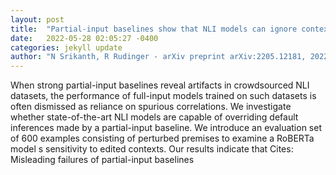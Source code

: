```yaml
---
layout: post
title:  "Partial-input baselines show that NLI models can ignore context, but they don t"
date:   2022-05-28 02:05:27 -0400
categories: jekyll update
author: "N Srikanth, R Rudinger - arXiv preprint arXiv:2205.12181, 2022"
---
```

When strong partial-input baselines reveal artifacts in crowdsourced NLI datasets, the performance of full-input models trained on such datasets is often dismissed as reliance on spurious correlations. We investigate whether state-of-the-art NLI models are capable of overriding default inferences made by a partial-input baseline. We introduce an evaluation set of 600 examples consisting of perturbed premises to examine a RoBERTa model s sensitivity to edited contexts. Our results indicate that  Cites: Misleading failures of partial-input baselines